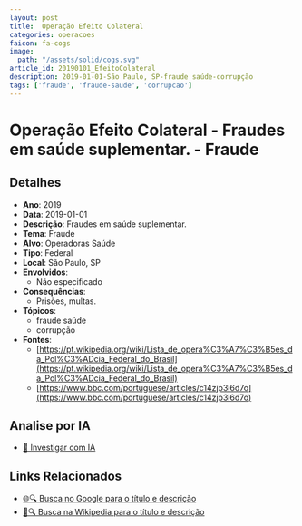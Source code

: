 ```yaml
---
layout: post
title:  Operação Efeito Colateral
categories: operacoes
faicon: fa-cogs
image:
  path: "/assets/solid/cogs.svg"
article_id: 20190101_EfeitoColateral
description: 2019-01-01-São Paulo, SP-fraude saúde-corrupção
tags: ['fraude', 'fraude-saude', 'corrupcao']
---
```


# Operação Efeito Colateral - Fraudes em saúde suplementar. - Fraude

## Detalhes
- **Ano**: 2019
- **Data**: 2019-01-01
- **Descrição**: Fraudes em saúde suplementar.
- **Tema**: Fraude
- **Alvo**: Operadoras Saúde
- **Tipo**: Federal
- **Local**: São Paulo, SP
- **Envolvidos**:
  - Não especificado
- **Consequências**:
  - Prisões, multas.
- **Tópicos**:
  - fraude saúde
  - corrupção
- **Fontes**:
  - [https://pt.wikipedia.org/wiki/Lista_de_opera%C3%A7%C3%B5es_da_Pol%C3%ADcia_Federal_do_Brasil](https://pt.wikipedia.org/wiki/Lista_de_opera%C3%A7%C3%B5es_da_Pol%C3%ADcia_Federal_do_Brasil)
  - [https://www.bbc.com/portuguese/articles/c14zjp3l6d7o](https://www.bbc.com/portuguese/articles/c14zjp3l6d7o)

## Analise por IA
- [🤖 Investigar com IA](https://www.perplexity.ai/search?q=%22opera%C3%A7%C3%A3o%20policial%20Brasil%22%20Opera%C3%A7%C3%A3o%20Efeito%20Colateral%20Fraudes%20em%20sa%C3%BAde%20suplementar.%20S%C3%A3o%20Paulo%2C%20SP%202019-01-01)

## Links Relacionados
- [🌐🔍 Busca no Google para o título e descrição](https://www.google.com/search?q=%22opera%C3%A7%C3%A3o%20policial%20Brasil%22%20Opera%C3%A7%C3%A3o%20Efeito%20Colateral%20Fraudes%20em%20sa%C3%BAde%20suplementar.%20S%C3%A3o%20Paulo%2C%20SP%202019-01-01)
- [📖🔍 Busca na Wikipedia para o título e descrição](https://pt.wikipedia.org/w/index.php?search=%22opera%C3%A7%C3%A3o%20policial%20Brasil%22%20Opera%C3%A7%C3%A3o%20Efeito%20Colateral%20Fraudes%20em%20sa%C3%BAde%20suplementar.%20S%C3%A3o%20Paulo%2C%20SP%202019-01-01)

